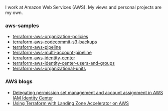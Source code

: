 I work at Amazon Web Services (AWS). My views and personal projects are my own.

### aws-samples

- [terraform-aws-organization-policies](https://github.com/aws-samples/terraform-aws-organization-policies)
- [terraform-aws-codecommit-s3-backups](https://github.com/aws-samples/terraform-aws-codecommit-s3-backups)
- [terraform-aws-pipeline](https://github.com/aws-samples/terraform-aws-pipeline/)
- [terraform-aws-multi-account-pipeline](https://github.com/aws-samples/terraform-aws-multi-account-pipeline)
- [terraform-aws-identity-center](https://github.com/aws-samples/terraform-aws-identity-center)
- [terraform-aws-identity-center-users-and-groups](https://github.com/aws-samples/terraform-aws-identity-center-users-and-groups)
- [terraform-aws-organizational-units](https://github.com/aws-samples/sample-terraform-aws-organizational-units)

### AWS blogs

- [Delegating permission set management and account assignment in AWS IAM Identity Center](https://aws.amazon.com/blogs/security/delegating-permission-set-management-and-account-assignment-in-aws-iam-identity-center/)
- [Using Terraform with Landing Zone Accelerator on AWS](https://aws.amazon.com/blogs/mt/using-terraform-with-landing-zone-accelerator-on-aws/)

<!--
**jakebark/jakebark** is a ✨ _special_ ✨ repository because its `README.md` (this file) appears on your GitHub profile.

Here are some ideas to get you started:

- 🔭 I’m currently working on ...
- 🌱 I’m currently learning ...
- 👯 I’m looking to collaborate on ...
- 🤔 I’m looking for help with ...
- 💬 Ask me about ...
- 📫 How to reach me: ...
- 😄 Pronouns: ...
- ⚡ Fun fact: ...
-->
